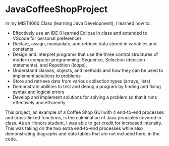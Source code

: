 # JavaCoffeeShopProject


In my MIST4600 Class (learning Java Development), I learned how to:

* Effectively use an IDE (I learned Eclipse in class and extended to VScode for personal preference)
* Declare, assign, manipulate, and retrieve data stored in variables and constants
* Design and interpret programs that use the three control structures of modern computer programming: Sequence, Selection (decision statements), and Repetition (loops),
* Understand classes, objects, and methods and how they can be used to implement solutions to problems
* Store and retrieve data from various collection types (arrays, lists)
* Demonstrate abilities to test and debug a program by finding and fixing syntax and logical errors
* Develop and implement solutions for solving a problem so that it runs effectively and efficiently

This project, an example of a Coffee Shop GUI with 4 end-to-end processes and cross-linked functions, is the culmination of Java principles covered in class.
As an Honors student, I was able to get credit for increased intensity. This was taking on the two extra end-to-end processes while also demonstrating diagraphs
and data tables that are not included here, in the code. 
